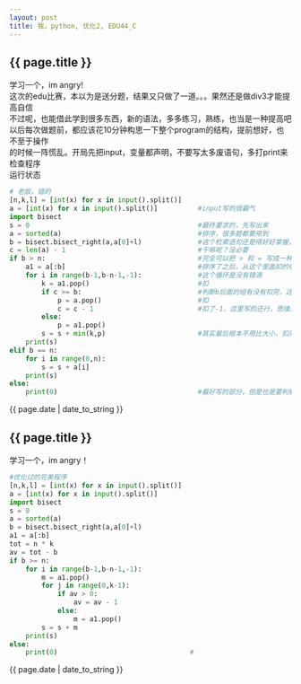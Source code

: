 ```yaml
---
layout: post
title: 我，python, 优化2, EDU44_C
---
```

## {{ page.title }}
学习一个，im angry!  
这次的edu比赛，本以为是送分题，结果又只做了一道。。。果然还是做div3才能提高自信  
不过呢，也能借此学到很多东西，新的语法，多多练习，熟练，也当是一种提高吧  
以后每次做题前，都应该花10分钟构思一下整个program的结构，提前想好，也不至于操作  
的时候一阵慌乱。开局先把input，变量都声明，不要写太多废语句，多打print来检查程序  
运行状态

```py
# 老版，错的
[n,k,l] = [int(x) for x in input().split()]
a = [int(x) for x in input().split()]          #input写的很霸气
import bisect
s = 0                                          #最终要求的，先写出来
a = sorted(a)                                  #排序，很多题都要用到
b = bisect.bisect_right(a,a[0]+l)              #这个检索语句还是得好好掌握，用熟了很好用
c = len(a) - 1                                 #干嘛呢？没必要
if b > n:                                      #完全可以把 > 和 = 写成一种情况
    a1 = a[:b]                                 #排序了之后，从这个里面扣的依次就是最小满足的情况（暂时
    for i in range(b-1,b-n-1,-1):              #这个循环是没有错滴
        k = a1.pop()                           #扣
        if c >= b:                             #判断b后面的组有没有扣完，这里写错了，应该先整个av出来，算出b后面可用（扣）的个数
            p = a.pop()                        #扣
            c = c - 1                          #扣了-1，这里写的还行，思维是有了
        else:
            p = a1.pop()   
        s = s + min(k,p)                       #其实最后根本不用比大小，扣完事了，扣得正确，扣下来的全是最后要找的
    print(s)
elif b == n:
    for i in range(0,n):
        s = s + a[i]
    print(s)
else:
    print(0)                                   #最好写的部分，但是也是要判断滴  
```

{{ page.date | date_to_string }}

## {{ page.title }}
学习一个，im angry！

```py
#优化过的完美程序
[n,k,l] = [int(x) for x in input().split()]
a = [int(x) for x in input().split()]
import bisect
s = 0
a = sorted(a)
b = bisect.bisect_right(a,a[0]+l)
a1 = a[:b]
tot = n * k
av = tot - b
if b >= n:
    for i in range(b-1,b-n-1,-1):
        m = a1.pop()
        for j in range(0,k-1):
            if av > 0:
                av = av - 1
            else:
                m = a1.pop()
        s = s + m
    print(s)
else:
    print(0)                                 #   
```

{{ page.date | date_to_string }}